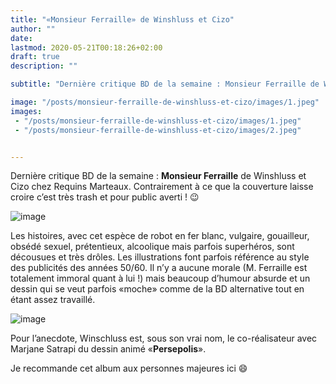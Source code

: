 ```yaml
---
title: "«Monsieur Ferraille» de Winshluss et Cizo"
author: ""
date: 
lastmod: 2020-05-21T00:18:26+02:00
draft: true
description: ""

subtitle: "Dernière critique BD de la semaine : Monsieur Ferraille de Winshluss et Cizo chez Requins Marteaux. Contrairement à ce que la couverture…"

image: "/posts/monsieur-ferraille-de-winshluss-et-cizo/images/1.jpeg" 
images:
 - "/posts/monsieur-ferraille-de-winshluss-et-cizo/images/1.jpeg"
 - "/posts/monsieur-ferraille-de-winshluss-et-cizo/images/2.jpeg"


---
```


Dernière critique BD de la semaine : **Monsieur Ferraille** de Winshluss et Cizo chez Requins Marteaux. Contrairement à ce que la couverture laisse croire c’est très trash et pour public averti ! 😉




![image](/posts/monsieur-ferraille-de-winshluss-et-cizo/images/1.jpeg#layoutTextWidth)



Les histoires, avec cet espèce de robot en fer blanc, vulgaire, gouailleur, obsédé sexuel, prétentieux, alcoolique mais parfois superhéros, sont décousues et très drôles. Les illustrations font parfois référence au style des publicités des années 50/60. Il n’y a aucune morale (M. Ferraille est totalement immoral quant à lui !) mais beaucoup d’humour absurde et un dessin qui se veut parfois «moche» comme de la BD alternative tout en étant assez travaillé.




![image](/posts/monsieur-ferraille-de-winshluss-et-cizo/images/2.jpeg#layoutTextWidth)



Pour l’anecdote, Winschluss est, sous son vrai nom, le co-réalisateur avec Marjane Satrapi du dessin animé «**Persepolis**».

Je recommande cet album aux personnes majeures ici 😄
